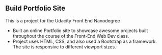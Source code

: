 ## Build Portfolio Site

This is a project for the Udacity Front End Nanodegree

* Built an online Portfolio site to showcase awesome projects built throughout the course of the Front-End Web Dev class.
* Project uses HTML, CSS, and also used a Bootstrap as a framework. The site is responsive to different viewport sizes.